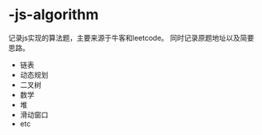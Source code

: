 # -js-algorithm
记录js实现的算法题，主要来源于牛客和leetcode。
同时记录原题地址以及简要思路。
- 链表
- 动态规划
- 二叉树
- 数学
- 堆
- 滑动窗口
- etc
